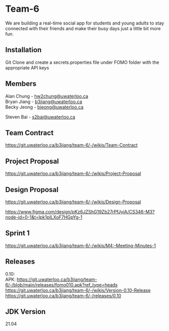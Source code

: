 # Team-6

We are building a real-time social app for students and young adults to stay connected with their friends and make their busy days just a little bit more fun.  

## Installation
Git Clone and create a secrets.properties file under FOMO folder with the appropriate API keys

<!---
// secrets.properties file content
GOOGLE_MAPS_API_KEY=AIzaSyAKNnl2qh4XIwMwICFUaVYwn4rS8Pm6lqc
-->

## Members
Alan Chung - hw2chung@uwaterloo.ca  
Bryan Jiang - b3jiang@uwaterloo.ca  
Becky Jeong - bjeong@uwaterloo.ca  

Steven Bai - s2bai@uwaterloo.ca  

## Team Contract
https://git.uwaterloo.ca/b3jiang/team-6/-/wikis/Team-Contract

## Project Proposal
https://git.uwaterloo.ca/b3jiang/team-6/-/wikis/Project-Proposal

## Design Proposal
https://git.uwaterloo.ca/b3jiang/team-6/-/wikis/Design-Proposal

https://www.figma.com/design/pKz6JZShG19Zb27rPfJyiA/CS346-M3?node-id=0-1&t=lpk1pILXoF7HGpYg-1

## Sprint 1 
https://git.uwaterloo.ca/b3jiang/team-6/-/wikis/M4:-Meeting-Minutes-1

## Releases
0.10:  
APK: https://git.uwaterloo.ca/b3jiang/team-6/-/blob/main/releases/fomo010.apk?ref_type=heads  
https://git.uwaterloo.ca/b3jiang/team-6/-/wikis/Version-0.10-Release  
https://git.uwaterloo.ca/b3jiang/team-6/-/releases/0.10

## JDK Version
21.04